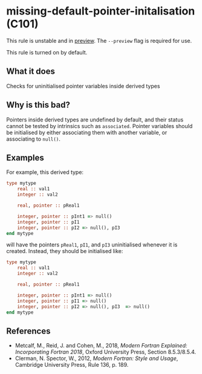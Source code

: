 # missing-default-pointer-initalisation (C101)
This rule is unstable and in [preview](../preview.md). The `--preview` flag is required for use.

This rule is turned on by default.

## What it does
Checks for uninitialised pointer variables inside derived types

## Why is this bad?
Pointers inside derived types are undefined by default, and their
status cannot be tested by intrinsics such as `associated`. Pointer
variables should be initialised by either associating them with another
variable, or associating to `null()`.


## Examples
For example, this derived type:

```f90
type mytype
    real :: val1
    integer :: val2

    real, pointer :: pReal1

    integer, pointer :: pInt1 => null()
    integer, pointer :: pI1
    integer, pointer :: pI2 => null(), pI3
end mytype
```
will have the pointers `pReal1`, `pI1`, and `pI3` uninitialised
whenever it is created. Instead, they should be initialised like:
```f90
type mytype
    real :: val1
    integer :: val2

    real, pointer :: pReal1

    integer, pointer :: pInt1 => null()
    integer, pointer :: pI1 => null()
    integer, pointer :: pI2 => null(), pI3  => null()
end mytype
```

## References
- Metcalf, M., Reid, J. and Cohen, M., 2018, _Modern Fortran Explained:
  Incorporating Fortran 2018_, Oxford University Press, Section 8.5.3/8.5.4.
- Clerman, N. Spector, W., 2012, _Modern Fortran: Style and Usage_, Cambridge
  University Press, Rule 136, p. 189.